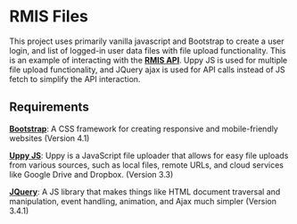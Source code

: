# RMIS Files

This project uses primarily vanilla javascript and Bootstrap to create a user login, and list of logged-in user data files with file upload functionality. This is an example of interacting with the [**RMIS API**](https://github.com/PSMFC-Streamnet-RMPC/rmis-api). Uppy JS is used for multiple file upload functionality, and JQuery ajax is used for API calls instead of JS fetch to simplify the API interaction.

## Requirements

[**Bootstrap**](https://getbootstrap.com/): A CSS framework for creating responsive and mobile-friendly websites (Version 4.1)

[**Uppy JS**](https://uppy.io/): Uppy is a JavaScript file uploader that allows for easy file uploads from various sources, such as local files, remote URLs, and cloud services like Google Drive and Dropbox. (Version 3.3)

[**JQuery**](https://jquery.com/): A JS library that makes things like HTML document traversal and manipulation, event handling, animation, and Ajax much simpler (Version 3.4.1)
